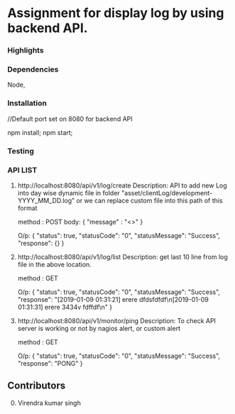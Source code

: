 # Assignment for display log by using backend API.

### Highlights

### Dependencies
Node,


### Installation
//Default port set on 8080 for backend API

npm install;
npm start;

### Testing

### API LIST
1. http://localhost:8080/api/v1/log/create
	Description: API to add new Log into day wise dynamic file in folder "asset/clientLog/development-YYYY_MM_DD.log" or we can replace custom file into this path of this format

	method : POST
	body: {
			"message" : "<<Log message>>"
		}

	O/p:
	{
	    "status": true,
	    "statusCode": "0",
	    "statusMessage": "Success",
	    "response": {}
	}


2. http://localhost:8080/api/v1/log/list
	Description: get last 10 line from log file in the above location.

	method : GET
	
	O/p:
	{
	    "status": true,
	    "statusCode": "0",
	    "statusMessage": "Success",
	    "response": "[2019-01-09 01:31:21] erere dfdsfdfdf\n[2019-01-09 01:31:31] erere 3434v fdffdf\n"
	}

3. http://localhost:8080/api/v1/monitor/ping
	Description: To check API server is working or not by nagios alert, or custom alert

	method : GET
	
	O/p:
	{
	    "status": true,
	    "statusCode": "0",
	    "statusMessage": "Success",
	    "response": "PONG"
	}


## Contributors

 0. Virendra kumar singh
